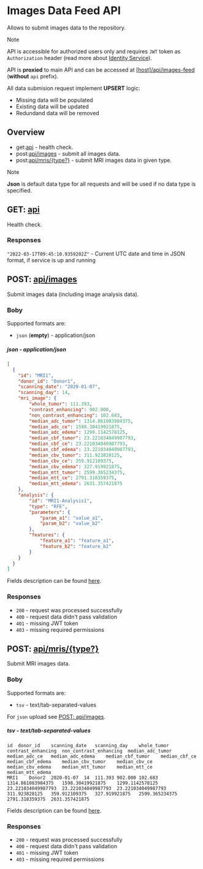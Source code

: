 # Images Data Feed API
Allows to submit images data to the repository.

> [!Note]
> API is accessible for authorized users only and requires `JWT` token as `Authorization` header (read more about [Identity Service](https://github.com/dkfz-unite/unite-identity)).

API is **proxied** to main API and can be accessed at [[host]/api/images-feed](http://localhost/api/images-feed) (**without** `api` prefix).

All data submision request implement **UPSERT** logic:
- Missing data will be populated
- Existing data will be updated
- Redundand data will be removed


## Overview
- get:[api](#get-api) - health check.
- post:[api/images](#post-apiimages) - submit all images data.
- post:[api/mris/{type?}](#post-apimristype) - submit MRI images data in given type.

> [!Note]
> **Json** is default data type for all requests and will be used if no data type is specified.


## GET: [api](http://localhost:5102/api)
Health check.

### Responses
`"2022-03-17T09:45:10.9359202Z"` - Current UTC date and time in JSON format, if service is up and running


## POST: [api/images](http://localhost:5102/api/images)
Submit images data (including image analysis data).

### Boby
Supported formats are:
- `json` (**empty**) - application/json

##### json - application/json
```json
[
  {
    "id": "MRI1",
    "donor_id": "Donor1",
    "scanning_date": "2020-01-07",
    "scanning_day": 14,
    "mri_image": {
        "whole_tumor": 111.393,
        "contrast_enhancing": 902.000,
        "non_contrast_enhancing": 102.683,
        "median_adc_tumor": 1314.861083984375,
        "median_adc_ce": 1598.30419921875,
        "median_adc_edema": 1299.1142578125,
        "median_cbf_tumor": 23.221034049987793,
        "median_cbf_ce": 23.221034049987793,
        "median_cbf_edema": 23.221034049987793,
        "median_cbv_tumor": 311.923828125,
        "median_cbv_ce": 359.912109375,
        "median_cbv_edema": 327.919921875,
        "median_mtt_tumor": 2599.365234375,
        "median_mtt_ce": 2791.318359375,
        "median_mtt_edema": 2631.357421875
    },
    "analysis": {
        "id": "MRI1-Analysis1",
        "type": "RFE",
        "parameters": {
            "param_a1": "value_a1",
            "param_b2": "value_b2"
        },
        "features": {
            "feature_a1": "feature_a1",
            "feature_b2": "feature_b2"
        }
    }
  }
]
```
Fields description can be found [here](api-models-images.md).

### Responses
- `200` - request was processed successfully
- `400` - request data didn't pass validation
- `401` - missing JWT token
- `403` - missing required permissions


## POST: [api/mris/{type?}](http://localhost:5102/api/mris)
Submit MRI images data.

### Boby
Supported formats are:
- `tsv` - text/tab-separated-values

For `json` upload see [POST: api/images](#post-apiimages).

##### tsv - text/tab-separated-values
```tsv
id	donor_id	scanning_date	scanning_day	whole_tumor	contrast_enhancing	non_contrast_enhancing	median_adc_tumor	median_adc_ce	median_adc_edema	median_cbf_tumor	median_cbf_ce	median_cbf_edema	median_cbv_tumor	median_cbv_ce	median_cbv_edema	median_mtt_tumor	median_mtt_ce	median_mtt_edema
MRI1	Donor2	2020-01-07	14	111.393	902.000	102.683	1314.861083984375	1598.30419921875	1299.1142578125	23.221034049987793	23.221034049987793	23.221034049987793	311.923828125	359.912109375	327.919921875	2599.365234375	2791.318359375	2631.357421875
```
Fields description can be found [here](api-models-images.md).

### Responses
- `200` - request was processed successfully
- `400` - request data didn't pass validation
- `401` - missing JWT token
- `403` - missing required permissions
